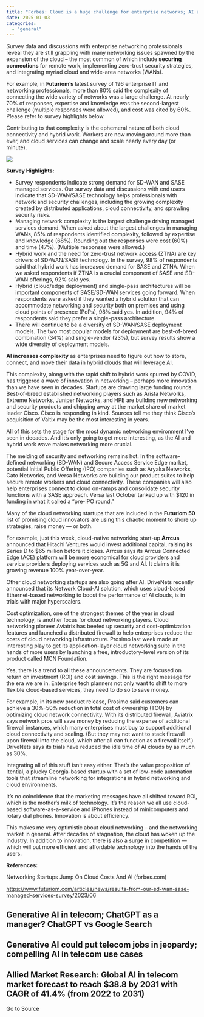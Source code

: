 ```yaml
---
title: "Forbes: Cloud is a huge challenge for enterprise networks; AI adds complexity"
date: 2025-01-03
categories: 
  - "general"
---
```


Survey data and discussions with enterprise networking professionals reveal they are still grappling with many networking issues spawned by the expansion of the cloud – the most common of which include **securing connections** for remote work, implementing zero-trust security strategies, and integrating myriad cloud and wide-area networks (WANs).

For example, in **Futuriom’s** latest survey of 196 enterprise IT and networking professionals, more than 80% said the complexity of connecting the wide variety of networks was a large challenge. At nearly 70% of responses, expertise and knowledge was the second-largest challenge (multiple responses were allowed), and cost was cited by 60%.  Please refer to survey highlights below.

Contributing to that complexity is the ephemeral nature of both cloud connectivity and hybrid work. Workers are now moving around more than ever, and cloud services can change and scale nearly every day (or minute).

![](https://www.futuriom.com/assets/SD-WANSASE-cover-2023.png)

**Survey Highlights:**

- Survey respondents indicate strong demand for SD-WAN and SASE managed services. Our survey data and discussions with end users indicate that SD-WAN/SASE technology helps professionals with network and security challenges, including the growing complexity created by distributed applications, cloud connectivity, and sprawling security risks.
- Managing network complexity is the largest challenge driving managed services demand. When asked about the largest challenges in managing WANs, 85% of respondents identified complexity, followed by expertise and knowledge (68%). Rounding out the responses were cost (60%) and time (47%). (Multiple responses were allowed.)
- Hybrid work and the need for zero-trust network access (ZTNA) are key drivers of SD-WAN/SASE technology. In the survey, 98% of respondents said that hybrid work has increased demand for SASE and ZTNA. When we asked respondents if ZTNA is a crucial component of SASE and SD-WAN offerings, 92% said yes.
- Hybrid (cloud/edge deployment) and single-pass architectures will be important components of SASE/SD-WAN services going forward. When respondents were asked if they wanted a hybrid solution that can accommodate networking and security both on premises and using cloud points of presence (PoPs), 98% said yes. In addition, 94% of respondents said they prefer a single-pass architecture.
- There will continue to be a diversity of SD-WAN/SASE deployment models. The two most popular models for deployment are best-of-breed combination (34%) and single-vendor (23%), but survey results show a wide diversity of deployment models.

**AI increases complexity** as enterprises need to figure out how to store, connect, and move their data in hybrid clouds that will leverage AI.

This complexity, along with the rapid shift to hybrid work spurred by COVID, has triggered a wave of innovation in networking – perhaps more innovation than we have seen in decades. Startups are drawing large funding rounds. Best-of-breed established networking players such as Arista Networks, Extreme Networks, Juniper Networks, and HPE are building new networking and security products and chipping away at the market share of market leader Cisco. Cisco is responding in kind. Sources tell me they think Cisco’s acquisition of Valtix may be the most interesting in years.

All of this sets the stage for the most dynamic networking environment I’ve seen in decades. And it’s only going to get more interesting, as the AI and hybrid work wave makes networking more crucial.

The melding of security and networking remains hot. In the software-defined networking (SD-WAN) and Secure Access Service Edge market, potential Initial Public Offering (IPO) companies such as Aryaka Networks, Cato Networks, and Versa Networks are building our product suites to help secure remote workers and cloud connectivity. These companies will also help enterprises connect to cloud on-ramps and consolidate security functions with a SASE approach. Versa last October tanked up with $120 in funding in what it called a “pre-IPO round.”

Many of the cloud networking startups that are included in the **Futuriom 50** list of promising cloud innovators are using this chaotic moment to shore up strategies, raise money — or both.

For example, just this week, cloud-native networking start-up **Arrcus** announced that Hitachi Ventures would invest additional capital, raising its Series D to $65 million before it closes. Arrcus says its Arrcus Connected Edge (ACE) platform will be more economical for cloud providers and service providers deploying services such as 5G and AI. It claims it is growing revenue 100% year-over-year.

Other cloud networking startups are also going after AI. DriveNets recently announced that its Network Cloud-AI solution, which uses cloud-based Ethernet-based networking to boost the performance of AI clouds, is in trials with major hyperscalers.

Cost optimization, one of the strongest themes of the year in cloud technology, is another focus for cloud networking players. Cloud networking pioneer Aviatrix has beefed up security and cost-optimization features and launched a distributed firewall to help enterprises reduce the costs of cloud networking infrastructure. Prosimo last week made an interesting play to get its application-layer cloud networking suite in the hands of more users by launching a free, introductory-level version of its product called MCN Foundation.

Yes, there is a trend to all these announcements. They are focused on return on investment (ROI) and cost savings. This is the right message for the era we are in. Enterprise tech planners not only want to shift to more flexible cloud-based services, they need to do so to save money.

For example, in its new product release, Prosimo said customers can achieve a 30%-50% reduction in total cost of ownership (TCO) by optimizing cloud network connectivity. With its distributed firewall, Aviatrix says network pros will save money by reducing the expense of additional firewall instances, which many enterprises must buy to support additional cloud connectivity and scaling. (But they may not want to stack firewall upon firewall into the cloud, which after all can function as a firewall itself.) DriveNets says its trials have reduced the idle time of AI clouds by as much as 30%.

Integrating all of this stuff isn’t easy either. That’s the value proposition of Itential, a plucky Georgia-based startup with a set of low-code automation tools that streamline networking for integrations in hybrid networking and cloud environments.

It’s no coincidence that the marketing messages have all shifted toward ROI, which is the mother’s milk of technology. It’s the reason we all use cloud-based software-as-a-service and iPhones instead of minicomputers and rotary dial phones. Innovation is about efficiency.

This makes me very optimistic about cloud networking – and the networking market in general. After decades of stagnation, the cloud has woken up the industry. In addition to innovation, there is also a surge in competition — which will put more efficient and affordable technology into the hands of the users.

**References:**

Networking Startups Jump On Cloud Costs And AI (forbes.com)

https://www.futuriom.com/articles/news/results-from-our-sd-wan-sase-managed-services-survey/2023/06

## Generative AI in telecom; ChatGPT as a manager? ChatGPT vs Google Search

## Generative AI could put telecom jobs in jeopardy; compelling AI in telecom use cases

## Allied Market Research: Global AI in telecom market forecast to reach $38.8 by 2031 with CAGR of 41.4% (from 2022 to 2031)

Go to Source
